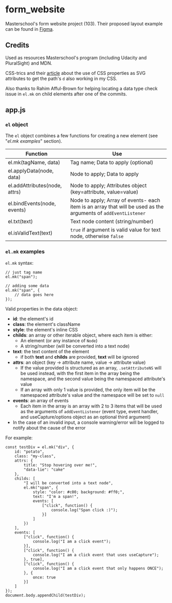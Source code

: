 # form_website

Masterschool's form website project (103). Their proposed layout example can be found in [Figma](https://www.figma.com/file/I57o3qgbt6UwqxJZBsfkeY/Web-development-training-assignments?node-id=1%3A4151).

## Credits

Used as resources Masterschool's program (including Udacity and PluralSight) and MDN.

CSS-trics and their [article](https://css-tricks.com/svg-properties-and-css/#svg-shape-morphing) about the use of CSS properties as SVG attributes to get the path's `d` also working in my CSS.

Also thanks to Rahim Afful-Brown for helping locating a data type check issue in `el.mk` on child elements after one of the commits.

## app.js

### `el` object

The `el` object combines a few functions for creating a new element (see "*el.mk examples*" section).

| Function | Use |
| - | - |
| el.mk(tagName, data) | Tag name; Data to apply (optional) |
| el.applyData(node, data) | Node to apply; Data to apply |
| el.addAttributes(node, attrs) | Node to apply; Attributes object (key=attribute, value=value) |
| el.bindEvents(node, events) | Node to apply; Array of events- each item is an array that will be used as the arguments of `addEventListener` |
| el.txt(text) | Text node content (string/number) |
| el.isValidText(text) | `true` if argument is valid value for text node, otherwise `false` |


### `el.mk` examples

`el.mk` syntax:

```
// just tag name
el.mk("span");

// adding some data
el.mk("span", {
	// data goes here
});
```

Valid properties in the data object:

- **id**: the element's id
- **class**: the element's className
- **style**: the element's inline CSS
- **childs**: an array or other iterable object, where each item is either:
  - An element (or any instance of `Node`)
  - A string/number (will be converted into a text node)
- **text**: the text content of the element
  - if both **text** and **childs** are provided, **text** will be ignored
- **attrs**: an object (key -> attribute name, value -> attribute value)
  - If the value provided is structured as an array, `.setAttributeNS` will be used instead, with the first item in the array being the namespace, and the second value being the namespaced attribute's value
  - If an array with only 1 value is provided, the only item will be the namespaced attribute's value and the namespace will be set to `null`
- **events**: an array of events
  - Each item in the array is an array with 2 to 3 items that will be used as the arguments of `addEventListener` (event type, event handler, and useCapture/options object as an optional third argument)
- In the case of an invalid input, a console warning/error will be logged to notify about the cause of the error

For example:

```
const testDiv = el.mk("div", {
    id: "potato",
    class: "my-class",
    attrs: {
        title: "Stop hovering over me!",
        "data-lie": "cake"
    },
    childs: [
        "I will be converted into a text node",
        el.mk("span", {
            style: "color: #c00; background: #ff0;",
            text: "I'm a span!",
            events: [
                ["click", function() {
                    console.log("Span click :)");
                }]
            ]
        })
    ],
    events: [
        ["click", function() {
            console.log("I am a click event");
        }],
        ["click", function() {
            console.log("I am a click event that uses useCapture");
        }, true],
        ["click", function() {
            console.log("I am a click event that only happens ONCE");
        }, {
            once: true
        }]
    ]
});
document.body.appendChild(testDiv);
```